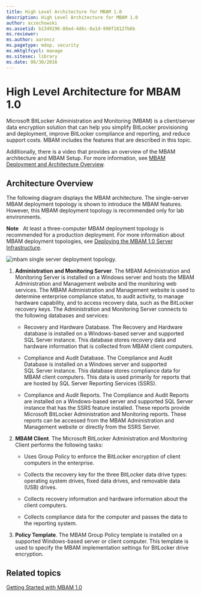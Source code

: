 ```yaml
---
title: High Level Architecture for MBAM 1.0
description: High Level Architecture for MBAM 1.0
author: aczechowski
ms.assetid: b1349196-88ed-4d6c-8a1d-998f18127b6b
ms.reviewer:
ms.author: aaroncz
ms.pagetype: mdop, security
ms.mktglfcycl: manage
ms.sitesec: library
ms.date: 08/30/2016
---
```



# High Level Architecture for MBAM 1.0


Microsoft BitLocker Administration and Monitoring (MBAM) is a client/server data encryption solution that can help you simplify BitLocker provisioning and deployment, improve BitLocker compliance and reporting, and reduce support costs. MBAM includes the features that are described in this topic.

Additionally, there is a video that provides an overview of the MBAM architecture and MBAM Setup. For more information, see [MBAM Deployment and Architecture Overview](https://go.microsoft.com/fwlink/p/?LinkId=258392).

## Architecture Overview


The following diagram displays the MBAM architecture. The single-server MBAM deployment topology is shown to introduce the MBAM features. However, this MBAM deployment topology is recommended only for lab environments.

**Note**  
At least a three-computer MBAM deployment topology is recommended for a production deployment. For more information about MBAM deployment topologies, see [Deploying the MBAM 1.0 Server Infrastructure](deploying-the-mbam-10-server-infrastructure.md).



![mbam single server deployment topology.](images/mbam-1-server.jpg)

1.  **Administration and Monitoring Server**. The MBAM Administration and Monitoring Server is installed on a Windows server and hosts the MBAM Administration and Management website and the monitoring web services. The MBAM Administration and Management website is used to determine enterprise compliance status, to audit activity, to manage hardware capability, and to access recovery data, such as the BitLocker recovery keys. The Administration and Monitoring Server connects to the following databases and services:

    -   Recovery and Hardware Database. The Recovery and Hardware database is installed on a Windows-based server and supported SQL Server instance. This database stores recovery data and hardware information that is collected from MBAM client computers.

    -   Compliance and Audit Database. The Compliance and Audit Database is installed on a Windows server and supported SQL Server instance. This database stores compliance data for MBAM client computers. This data is used primarily for reports that are hosted by SQL Server Reporting Services (SSRS).

    -   Compliance and Audit Reports. The Compliance and Audit Reports are installed on a Windows-based server and supported SQL Server instance that has the SSRS feature installed. These reports provide Microsoft BitLocker Administration and Monitoring reports. These reports can be accessed from the MBAM Administration and Management website or directly from the SSRS Server.

2.  **MBAM Client**. The Microsoft BitLocker Administration and Monitoring Client performs the following tasks:

    -   Uses Group Policy to enforce the BitLocker encryption of client computers in the enterprise.

    -   Collects the recovery key for the three BitLocker data drive types: operating system drives, fixed data drives, and removable data (USB) drives.

    -   Collects recovery information and hardware information about the client computers.

    -   Collects compliance data for the computer and passes the data to the reporting system.

3.  **Policy Template**. The MBAM Group Policy template is installed on a supported Windows-based server or client computer. This template is used to specify the MBAM implementation settings for BitLocker drive encryption.

## Related topics


[Getting Started with MBAM 1.0](getting-started-with-mbam-10.md)









